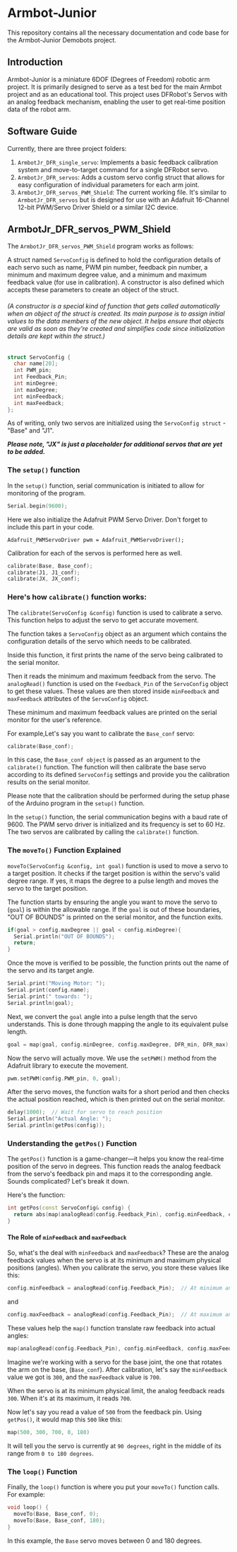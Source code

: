 # Armbot-Junior

This repository contains all the necessary documentation and code base for the Armbot-Junior Demobots project.

## Introduction

Armbot-Junior is a miniature 6DOF (Degrees of Freedom) robotic arm project. It is primarily designed to serve as a test bed for the main Armbot project and as an educational tool. This project uses DFRobot's Servos with an analog feedback mechanism, enabling the user to get real-time position data of the robot arm.

## Software Guide

Currently, there are three project folders:

1. `ArmbotJr_DFR_single_servo`: Implements a basic feedback calibration system and move-to-target command for a single DFRobot servo.
2. `ArmbotJr_DFR_servos`: Adds a custom servo config struct that allows for easy configuration of individual parameters for each arm joint.
3. `ArmbotJr_DFR_servos_PWM_Shield`: The current working file. It's similar to `ArmbotJr_DFR_servos` but is designed for use with an Adafruit 16-Channel 12-bit PWM/Servo Driver Shield or a similar I2C device.

## ArmbotJr_DFR_servos_PWM_Shield

The `ArmbotJr_DFR_servos_PWM_Shield` program works as follows:

A struct named `ServoConfig` is defined to hold the configuration details of each servo such as name, PWM pin number, feedback pin number, a minimum and maximum degree value, and a minimum and maximum feedback value (for use in calibration). A constructor is also defined which accepts these parameters to create an object of the struct. 

###### (*A constructor is a special kind of function that gets called automatically when an object of the struct is created. Its main purpose is to assign initial values to the data members of the new object. It helps ensure that objects are valid as soon as they're created and simplifies code since initialization details are kept within the struct.*)


```cpp
struct ServoConfig {
  char name[20];
  int PWM_pin;
  int Feedback_Pin;
  int minDegree;
  int maxDegree;
  int minFeedback;
  int maxFeedback;
};
```


As of writing, only two servos are initialized using the `ServoConfig struct` - "Base" and "J1".

***Please note, "JX" is just a placeholder for additional servos that are yet to be added.***

### The `setup()` function

In the `setup()` function, serial communication is initiated to allow for monitoring of the program.

```cpp
Serial.begin(9600);
```

Here we also initialize the Adafruit PWM Servo Driver. Don't forget to include this part in your code.
```
Adafruit_PWMServoDriver pwm = Adafruit_PWMServoDriver();
```
Calibration for each of the servos is performed here as well.

```cpp
calibrate(Base, Base_conf);
calibrate(J1, J1_conf);
calibrate(JX, JX_conf);
```


###  Here's how `calibrate()` function works:
The `calibrate(ServoConfig &config)` function is used to calibrate a servo. This function helps to adjust the servo to get accurate movement.

The function takes a `ServoConfig` object as an argument which contains the configuration details of the servo which needs to be calibrated.

Inside this function, it first prints the name of the servo being calibrated to the serial monitor.

Then it reads the minimum and maximum feedback from the servo. The `analogRead()` function is used on the `Feedback_Pin` of the `ServoConfig` object to get these values. These values are then stored inside `minFeedback` and `maxFeedback` attributes of the `ServoConfig` object.

These minimum and maximum feedback values are printed on the serial monitor for the user's reference.

For example,Let's say you want to calibrate the `Base_conf` servo:

```cpp
calibrate(Base_conf);
```
In this case, the `Base_conf object` is passed as an argument to the `calibrate()` function. The function will then calibrate the base servo according to its defined `ServoConfig` settings and provide you the calibration results on the serial monitor.

Please note that the calibration should be performed during the setup phase of the Arduino program in the `setup()` function.


In the `setup()` function, the serial communication begins with a baud rate of 9600. The PWM servo driver is initialized and its frequency is set to 60 Hz. The two servos are calibrated by calling the `calibrate()` function.

### The `moveTo()` Function Explained

`moveTo(ServoConfig &config, int goal)` function is used to move a servo to a target position. It checks if the target position is within the servo's valid degree range. If yes, it maps the degree to a pulse length and moves the servo to the target position.

The function starts by ensuring the angle you want to move the servo to (`goal`) is within the allowable range. If the `goal` is out of these boundaries, "OUT OF BOUNDS" is printed on the serial monitor, and the function exits.

```cpp
if(goal > config.maxDegree || goal < config.minDegree){
  Serial.println("OUT OF BOUNDS");
  return;
}
```

Once the move is verified to be possible, the function prints out the name of the servo and its target angle.

```cpp
Serial.print("Moving Motor: ");
Serial.print(config.name);
Serial.print(" towards: ");
Serial.println(goal);
```

Next, we convert the `goal` angle into a pulse length that the servo understands. This is done through mapping the angle to its equivalent pulse length.

```cpp
goal = map(goal, config.minDegree, config.maxDegree, DFR_min, DFR_max);
```

Now the servo will actually move. We use the `setPWM()` method from the Adafruit library to execute the movement.

```cpp
pwm.setPWM(config.PWM_pin, 0, goal);
```

After the servo moves, the function waits for a short period and then checks the actual position reached, which is then printed out on the serial monitor.

```cpp
delay(1000);  // Wait for servo to reach position
Serial.println("Actual Angle: ");
Serial.println(getPos(config));
```

### Understanding the `getPos()` Function

The `getPos()` function is a game-changer—it helps you know the real-time position of the servo in degrees. This function reads the analog feedback from the servo's feedback pin and maps it to the corresponding angle. Sounds complicated? Let's break it down.

Here's the function:

```cpp
int getPos(const ServoConfig& config) {
  return abs(map(analogRead(config.Feedback_Pin), config.minFeedback, config.maxFeedback, config.minDegree, config.maxDegree));
}
```

#### The Role of `minFeedback` and `maxFeedback`

So, what's the deal with `minFeedback` and `maxFeedback`? These are the analog feedback values when the servo is at its minimum and maximum physical positions (angles). When you calibrate the servo, you store these values like this:

```cpp
config.minFeedback = analogRead(config.Feedback_Pin);  // At minimum angle
```
and
```cpp
config.maxFeedback = analogRead(config.Feedback_Pin);  // At maximum angle
```

These values help the `map()` function translate raw feedback into actual angles:

```cpp
map(analogRead(config.Feedback_Pin), config.minFeedback, config.maxFeedback, config.minDegree, config.maxDegree)
```

Imagine we're working with a servo for the base joint, the one that rotates the arm on the base, (`Base_conf`). After calibration, let's say the `minFeedback` value we got is `300`, and the `maxFeedback` value is `700`.

When the servo is at its minimum physical limit, the analog feedback reads `300`. When it's at its maximum, it reads `700`.

Now let's say you read a value of `500` from the feedback pin. Using `getPos()`, it would map this `500` like this:

```cpp
map(500, 300, 700, 0, 180)
```

It will tell you the servo is currently at `90 degrees`, right in the middle of its range from `0 to 180 degrees`.


### The `loop()` Function

Finally, the `loop()` function is where you put your `moveTo()` function calls. For example:

```cpp
void loop() {
  moveTo(Base, Base_conf, 0);
  moveTo(Base, Base_conf, 180);
}
```

In this example, the `Base` servo moves between 0 and 180 degrees.
